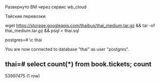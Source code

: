 Развернуто ВМ через сервис wb_cloud 

Тайские перевозки: 

wget https://storage.googleapis.com/thaibus/thai_medium.tar.gz && tar -xf thai_medium.tar.gz && psql < thai.sql

postgres=# \c thai

You are now connected to database "thai" as user "postgres".

thai=#  select count(*) from book.tickets;
  count
----------
 53997475
(1 row)
